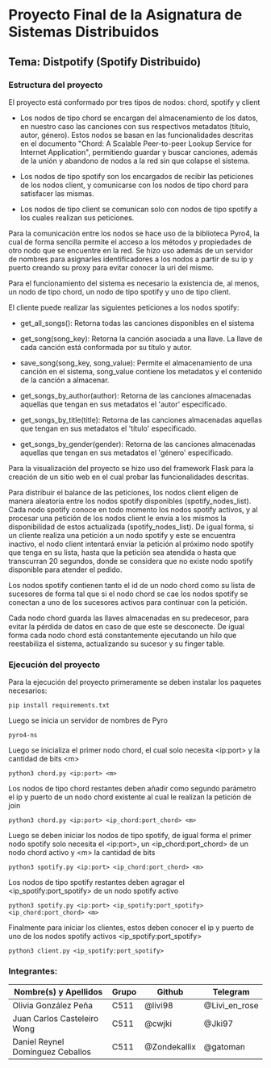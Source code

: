 # Proyecto Final de la Asignatura de Sistemas Distribuidos

## Tema: Distpotify (Spotify Distribuido)

### Estructura del proyecto

El proyecto está conformado por tres tipos de nodos: chord, spotify y client

-   Los nodos de tipo chord se encargan del almacenamiento de los datos, en nuestro caso las canciones con
    sus respectivos metadatos (título, autor, género). Estos nodos se basan en las funcionalidades descritas en el
    documento "Chord: A Scalable Peer-to-peer Lookup Service for Internet Application", permitiendo guardar y buscar canciones, además de la unión y abandono de nodos a la red sin que colapse el sistema.

-   Los nodos de tipo spotify son los encargados de recibir las peticiones de los nodos client, y comunicarse con los nodos de tipo chord para satisfacer las mismas.

-   Los nodos de tipo client se comunican solo con nodos de tipo spotify a los cuales realizan sus peticiones.

Para la comunicación entre los nodos se hace uso de la
biblioteca Pyro4, la cual de forma sencilla permite el acceso
a los métodos y propiedades de otro nodo que se encuentre en la red. Se hizo uso además de un servidor de nombres para asignarles identificadores a los nodos a partir de su ip y puerto creando su proxy para evitar conocer la uri del mismo.

Para el funcionamiento del sistema es necesario la existencia de, al menos, un nodo de tipo chord, un nodo de tipo
spotify y uno de tipo client.

El cliente puede realizar las siguientes peticiones a los
nodos spotify:

-   get_all_songs(): Retorna todas las canciones disponibles en
    el sistema

-   get_song(song_key): Retorna la canción asociada a una llave.
    La llave de cada canción está conformada por su título y autor.

-   save_song(song_key, song_value): Permite el almacenamiento de una canción en el sistema, song_value contiene los metadatos y el contenido de la canción a almacenar.

-   get_songs_by_author(author): Retorna de las canciones almacenadas aquellas que tengan en sus metadatos el 'autor'
    especificado.

-   get_songs_by_title(title): Retorna de las canciones almacenadas aquellas que tengan en sus metadatos el 'título'
    especificado.

-   get_songs_by_gender(gender): Retorna de las canciones almacenadas aquellas que tengan en sus metadatos el 'género'
    especificado.

Para la visualización del proyecto se hizo uso del framework
Flask para la creación de un sitio web en el cual probar las
funcionalidades descritas.

Para distribuir el balance de las peticiones, los nodos client eligen de manera aleatoria entre los
nodos spotify disponibles (spotify_nodes_list). Cada nodo spotify conoce en todo
momento los nodos spotify activos, y al procesar una
petición de los nodos client le envía a los mismos la disponibilidad de estos actualizada (spotify_nodes_list). De igual forma, si un cliente realiza una
petición a un nodo spotify y este se encuentra inactivo,
el nodo client intentará enviar la petición al próximo
nodo spotify que tenga en su lista, hasta que la petición
sea atendida o hasta que transcurran 20 segundos,
donde se considera que no existe nodo spotify disponible
para atender el pedido.

Los nodos spotify contienen tanto el id de un nodo chord
como su lista de sucesores de forma tal que si el nodo chord se cae los nodos spotify se conectan a uno de los sucesores activos para continuar con la petición.

Cada nodo chord guarda las llaves almacenadas en su predecesor, para evitar la pérdida de datos en caso de que
este se desconecte. De igual forma cada nodo chord está constantemente ejecutando un hilo que reestabiliza el sistema, actualizando su sucesor y su finger table.

### Ejecución del proyecto

Para la ejecución del proyecto primeramente se deben
instalar los paquetes necesarios:

```
pip install requirements.txt
```

Luego se inicia un servidor de nombres de Pyro

```
pyro4-ns
```

Luego se inicializa el primer nodo chord, el cual solo
necesita \<ip:port> y la cantidad de bits \<m>

```
python3 chord.py <ip:port> <m>
```

Los nodos de tipo chord restantes deben añadir como segundo parámetro el ip y puerto de un nodo chord
existente al cual le realizan la petición de join

```
python3 chord.py <ip:port> <ip_chord:port_chord> <m>
```

Luego se deben iniciar los nodos de tipo spotify, de igual
forma el primer nodo spotify solo necesita el \<ip:port>, un \<ip_chord:port_chord> de un nodo chord activo y \<m>
la cantidad de bits

```
python3 spotify.py <ip:port> <ip_chord:port_chord> <m>
```

Los nodos de tipo spotify restantes deben agragar el
\<ip_spotify:port_spotify> de un nodo spotify activo

```
python3 spotify.py <ip:port> <ip_spotify:port_spotify> <ip_chord:port_chord> <m>
```

Finalmente para iniciar los clientes, estos deben conocer el ip y puerto de uno de los nodos spotify activos \<ip_spotify:port_spotify>

```
python3 client.py <ip_spotify:port_spotify>
```

### Integrantes:

| Nombre(s) y Apellidos            | Grupo | Github       | Telegram      |
| -------------------------------- | ----- | ------------ | ------------- |
| Olivia González Peña             | C511  | @livi98      | @Livi_en_rose |
| Juan Carlos Casteleiro Wong      | C511  | @cwjki       | @Jki97        |
| Daniel Reynel Domínguez Ceballos | C511  | @Zondekallix | @gatoman      |
